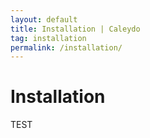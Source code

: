 ```yaml
---
layout: default
title: Installation | Caleydo
tag: installation
permalink: /installation/
---
```


# Installation


TEST
 
